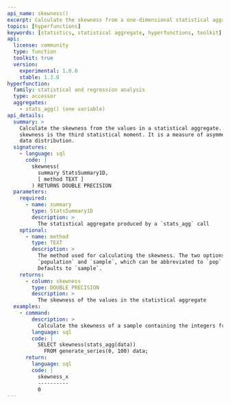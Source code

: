 ```yaml
---
api_name: skewness()
excerpt: Calculate the skewness from a one-dimensional statistical aggregate
topics: [hyperfunctions]
keywords: [statistics, statistical aggregate, hyperfunctions, toolkit]
api:
  license: community
  type: function
  toolkit: true
  version:
    experimental: 1.0.0
    stable: 1.3.0
hyperfunction:
  family: statistical and regression analysis
  type: accessor
  aggregates:
    - stats_agg() (one variable)
api_details:
  summary: >
    Calculate the skewness from the values in a statistical aggregate. The
    skewness is the third statistical moment. It is a measure of asymmetry in a
    data distribution.
  signatures:
    - language: sql
      code: |
        skewness(
          summary StatsSummary1D,
          [ method TEXT ]
        ) RETURNS DOUBLE PRECISION
  parameters:
    required:
      - name: summary
        type: StatsSummary1D
        description: >
          The statistical aggregate produced by a `stats_agg` call
    optional:
      - name: method
        type: TEXT
        description: >
          The method used for calculating the skewness. The two options are
          `population` and `sample`, which can be abbreviated to `pop` or `samp`.
          Defaults to `sample`.
    returns:
      - column: skewness
        type: DOUBLE PRECISION
        description: >
          The skewness of the values in the statistical aggregate
  examples:
    - command:
        description: >
          Calculate the skewness of a sample containing the integers from 0 to 100.
        language: sql
        code: |
          SELECT skewness(stats_agg(data))
            FROM generate_series(0, 100) data;
      return:
        language: sql
        code: |
          skewness_x
          ----------
          0
---
```


